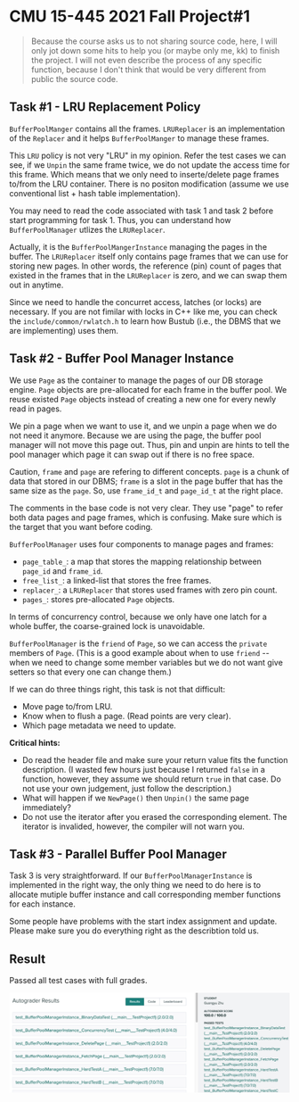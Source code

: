 # CMU 15-445 2021 Fall Project#1


> Because the course asks us to not sharing source code, here, I will only jot down some hits to help you (or maybe only me, kk) to finish the project. I will not even describe the process of any specific function, because I don't think that would be very different from public the source code.

## Task #1 - LRU Replacement Policy
`BufferPoolManger` contains all the frames.
`LRUReplacer` is an implementation of the `Replacer` and it helps `BufferPoolManger` to manage these frames.

This `LRU` policy is not very "LRU" in my opinion. Refer the test cases we can see, if we `Unpin` the same frame twice, we do not update the access time for this frame. Which means that we only need to inserte/delete page frames to/from the LRU container. There is no positon modification (assume we use conventional list + hash table implementation).

You may need to read the code associated with task 1 and task 2 before start programming for task 1. Thus, you can understand how `BufferPoolManager` utlizes the `LRUReplacer`.

Actually, it is the `BufferPoolMangerInstance` managing the pages in the buffer. The `LRUReplacer` itself only contains page frames that we can use for storing new pages.
In other words, the reference (pin) count of pages that existed in the frames that in the `LRUReplacer` is zero, and we can swap them out in anytime.

Since we need to handle the concurret access, latches (or locks) are necessary. If you are not fimilar with locks in C++ like me, you can check the `include/common/rwlatch.h` to learn how Bustub (i.e., the DBMS that we are implementing) uses them.

## Task #2 - Buffer Pool Manager Instance
We use `Page` as the container to manage the pages of our DB storage engine. `Page` objects are pre-allocated for each frame in the buffer pool. We reuse existed `Page` objects instead of creating a new one for every newly read in pages.

We <span class="underline">pin</span> a page when we want to use it, and we <span class="underline">unpin</span> a page when we do not need it anymore. Because we are using the page, the buffer pool manager will not move this page out. Thus, <span class="underline">pin</span> and <span class="underline">unpin</span> are hints to tell the pool manager which page it can swap out if there is no free space.

Caution, `frame` and `page` are refering to different concepts. `page` is a chunk of data that stored in our DBMS; `frame` is a slot in the page buffer that has the same size as the `page`. So, use `frame_id_t` and `page_id_t` at the right place.

The comments in the base code is not very clear. They use "page" to refer both data pages and page frames, which is confusing. Make sure which is the target that you want before coding.

`BufferPoolManager` uses four components to manage pages and frames:

-   `page_table_`: a map that stores the mapping relationship between `page_id` and `frame_id`.
-   `free_list_`: a linked-list that stores the free frames.
-   `replacer_`: a `LRUReplacer` that stores used frames with zero pin count.
-   `pages_`: stores pre-allocated `Page` objects.

In terms of concurrency control, because we only have one latch for a whole buffer, the coarse-grained lock is unavoidable.

`BufferPoolManager` is the `friend` of `Page`, so we can access the `private` members of `Page`. (This is a good example about when to use `friend` -- when we need to change some member variables but we do not want give setters so that every one can change them.)

If we can do three things right, this task is not that difficult:

-   Move page to/from LRU.
-   Know when to flush a page. (Read points are very clear).
-   Which page metadata we need to update.

****Critical hints:****

-   Do read the header file and make sure your return value fits the function description. (I wasted few hours just because I returned `false` in a function, however, they assume we should return `true`  in that case. Do not use your own judgement, just follow the description.)
-   What will happen if we `NewPage()` then `Unpin()` the same page immediately?
-   Do not use the iterator after you erased the corresponding element. The iterator is invalided, however, the compiler will not warn you.

## Task #3 - Parallel Buffer Pool Manager
Task 3 is very straightforward. If our `BufferPoolManagerInstance` is implemented in the right way, the only thing we need to do here is to allocate mutiple buffer instance and call corresponding member functions for each instance.

Some people have problems with the start index assignment and update. Please make sure you do everything right as the describtion told us.

## Result
Passed all test cases with full grades.

![Project#1 grades](https://raw.githubusercontent.com/z1ggy-o/static%5Fresources/main/img/202203142113296.png)

